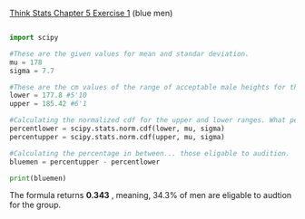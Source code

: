 [Think Stats Chapter 5 Exercise 1](http://greenteapress.com/thinkstats2/html/thinkstats2006.html#toc50) (blue men)

```python

import scipy

#These are the given values for mean and standar deviation. 
mu = 178
sigma = 7.7

#These are the cm values of the range of acceptable male heights for the group. 
lower = 177.8 #5'10
upper = 185.42 #6'1

#Calculating the normalized cdf for the upper and lower ranges. What percentage of men fall below the upper height? The lower?
percentlower = scipy.stats.norm.cdf(lower, mu, sigma)
percentupper = scipy.stats.norm.cdf(upper, mu, sigma)

#Calculating the percentage in between... those eligable to audition. 
bluemen = percentupper - percentlower

print(bluemen)
```

The formula returns **0.343** , meaning, 34.3% of men are eligable to audtion for the group. 
